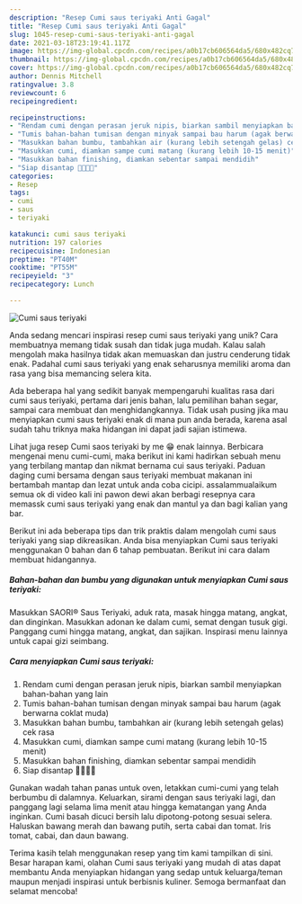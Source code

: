 ```yaml
---
description: "Resep Cumi saus teriyaki Anti Gagal"
title: "Resep Cumi saus teriyaki Anti Gagal"
slug: 1045-resep-cumi-saus-teriyaki-anti-gagal
date: 2021-03-18T23:19:41.117Z
image: https://img-global.cpcdn.com/recipes/a0b17cb606564da5/680x482cq70/cumi-saus-teriyaki-foto-resep-utama.jpg
thumbnail: https://img-global.cpcdn.com/recipes/a0b17cb606564da5/680x482cq70/cumi-saus-teriyaki-foto-resep-utama.jpg
cover: https://img-global.cpcdn.com/recipes/a0b17cb606564da5/680x482cq70/cumi-saus-teriyaki-foto-resep-utama.jpg
author: Dennis Mitchell
ratingvalue: 3.8
reviewcount: 6
recipeingredient:

recipeinstructions:
- "Rendam cumi dengan perasan jeruk nipis, biarkan sambil menyiapkan bahan-bahan yang lain"
- "Tumis bahan-bahan tumisan dengan minyak sampai bau harum (agak berwarna coklat muda)"
- "Masukkan bahan bumbu, tambahkan air (kurang lebih setengah gelas) cek rasa"
- "Masukkan cumi, diamkan sampe cumi matang (kurang lebih 10-15 menit)"
- "Masukkan bahan finishing, diamkan sebentar sampai mendidih"
- "Siap disantap 👩‍🍳👨‍🍳"
categories:
- Resep
tags:
- cumi
- saus
- teriyaki

katakunci: cumi saus teriyaki 
nutrition: 197 calories
recipecuisine: Indonesian
preptime: "PT40M"
cooktime: "PT55M"
recipeyield: "3"
recipecategory: Lunch

---
```



![Cumi saus teriyaki](https://img-global.cpcdn.com/recipes/a0b17cb606564da5/680x482cq70/cumi-saus-teriyaki-foto-resep-utama.jpg)

Anda sedang mencari inspirasi resep cumi saus teriyaki yang unik? Cara membuatnya memang tidak susah dan tidak juga mudah. Kalau salah mengolah maka hasilnya tidak akan memuaskan dan justru cenderung tidak enak. Padahal cumi saus teriyaki yang enak seharusnya memiliki aroma dan rasa yang bisa memancing selera kita.

Ada beberapa hal yang sedikit banyak mempengaruhi kualitas rasa dari cumi saus teriyaki, pertama dari jenis bahan, lalu pemilihan bahan segar, sampai cara membuat dan menghidangkannya. Tidak usah pusing jika mau menyiapkan cumi saus teriyaki enak di mana pun anda berada, karena asal sudah tahu triknya maka hidangan ini dapat jadi sajian istimewa.

Lihat juga resep Cumi saos teriyaki by me 😁 enak lainnya. Berbicara mengenai menu cumi-cumi, maka berikut ini kami hadirkan sebuah menu yang terbilang mantap dan nikmat bernama cui saus teriyaki. Paduan daging cumi bersama dengan saus teriyaki membuat makanan ini bertambah mantap dan lezat untuk anda coba cicipi. assalammualaikum semua ok di video kali ini pawon dewi akan berbagi resepnya cara memassk cumi saus teriyaki yang enak dan mantul ya dan bagi kalian yang bar.


Berikut ini ada beberapa tips dan trik praktis dalam mengolah cumi saus teriyaki yang siap dikreasikan. Anda bisa menyiapkan Cumi saus teriyaki menggunakan 0 bahan dan 6 tahap pembuatan. Berikut ini cara dalam membuat hidangannya.

<!--inarticleads1-->

##### Bahan-bahan dan bumbu yang digunakan untuk menyiapkan Cumi saus teriyaki:



Masukkan SAORI® Saus Teriyaki, aduk rata, masak hingga matang, angkat, dan dinginkan. Masukkan adonan ke dalam cumi, semat dengan tusuk gigi. Panggang cumi hingga matang, angkat, dan sajikan. Inspirasi menu lainnya untuk capai gizi seimbang. 

<!--inarticleads2-->

##### Cara menyiapkan Cumi saus teriyaki:

1. Rendam cumi dengan perasan jeruk nipis, biarkan sambil menyiapkan bahan-bahan yang lain
1. Tumis bahan-bahan tumisan dengan minyak sampai bau harum (agak berwarna coklat muda)
1. Masukkan bahan bumbu, tambahkan air (kurang lebih setengah gelas) cek rasa
1. Masukkan cumi, diamkan sampe cumi matang (kurang lebih 10-15 menit)
1. Masukkan bahan finishing, diamkan sebentar sampai mendidih
1. Siap disantap 👩‍🍳👨‍🍳


Gunakan wadah tahan panas untuk oven, letakkan cumi-cumi yang telah berbumbu di dalamnya. Keluarkan, sirami dengan saus teriyaki lagi, dan panggang lagi selama lima menit atau hingga kematangan yang Anda inginkan. Cumi basah dicuci bersih lalu dipotong-potong sesuai selera. Haluskan bawang merah dan bawang putih, serta cabai dan tomat. Iris tomat, cabai, dan daun bawang. 

Terima kasih telah menggunakan resep yang tim kami tampilkan di sini. Besar harapan kami, olahan Cumi saus teriyaki yang mudah di atas dapat membantu Anda menyiapkan hidangan yang sedap untuk keluarga/teman maupun menjadi inspirasi untuk berbisnis kuliner. Semoga bermanfaat dan selamat mencoba!
